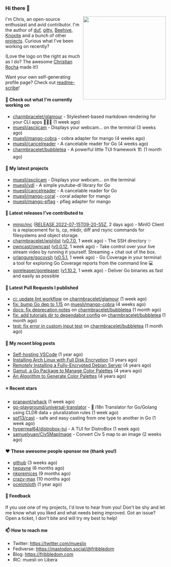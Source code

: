 ### Hi there 👋

<img align="right" src="https://raw.githubusercontent.com/muesli/muesli/master/assets/termenv.png" width="260">

I'm Chris, an open-source enthusiast and avid contributor. I'm the author of [duf](https://github.com/muesli/duf),
[gitty](https://github.com/muesli/gitty), [Beehive](https://github.com/muesli/beehive), [Knoxite](https://github.com/knoxite/knoxite)
 and a bunch of other [projects](https://fribbledom.com/projects/). Curious what I've been working on recently?

(Love the logo on the right as much as I do? The awesome [Christian Rocha](https://github.com/meowgorithm/) made it!)

Want your own self-generating profile page? Check out [readme-scribe](https://github.com/muesli/readme-scribe)!

#### 👷 Check out what I'm currently working on

- [charmbracelet/glamour](https://github.com/charmbracelet/glamour) - Stylesheet-based markdown rendering for your CLI apps 💇🏻‍♀️ (1 week ago)
- [muesli/asciicam](https://github.com/muesli/asciicam) - Displays your webcam... on the terminal (3 weeks ago)
- [muesli/mango-cobra](https://github.com/muesli/mango-cobra) - cobra adapter for mango (4 weeks ago)
- [muesli/cancelreader](https://github.com/muesli/cancelreader) - A cancelable reader for Go (4 weeks ago)
- [charmbracelet/bubbletea](https://github.com/charmbracelet/bubbletea) - A powerful little TUI framework 🏗 (1 month ago)

#### 🌱 My latest projects

- [muesli/asciicam](https://github.com/muesli/asciicam) - Displays your webcam... on the terminal
- [muesli/ydl](https://github.com/muesli/ydl) - A simple youtube-dl library for Go
- [muesli/cancelreader](https://github.com/muesli/cancelreader) - A cancelable reader for Go
- [muesli/mango-coral](https://github.com/muesli/mango-coral) - coral adapter for mango
- [muesli/mango-pflag](https://github.com/muesli/mango-pflag) - pflag adapter for mango

#### 🔭 Latest releases I've contributed to

- [minio/mc](https://github.com/minio/mc) ([RELEASE.2022-07-15T09-20-55Z](https://github.com/minio/mc/releases/tag/RELEASE.2022-07-15T09-20-55Z), 2 days ago) - MinIO Client is a replacement for ls, cp, mkdir, diff and rsync commands for filesystems and object storage.
- [charmbracelet/wishlist](https://github.com/charmbracelet/wishlist) ([v0.7.0](https://github.com/charmbracelet/wishlist/releases/tag/v0.7.0), 1 week ago) - The SSH directory ✨
- [owncast/owncast](https://github.com/owncast/owncast) ([v0.0.12](https://github.com/owncast/owncast/releases/tag/v0.0.12), 1 week ago) - Take control over your live stream video by running it yourself.  Streaming &#43; chat out of the box.
- [orlangure/gocovsh](https://github.com/orlangure/gocovsh) ([v0.5.1](https://github.com/orlangure/gocovsh/releases/tag/v0.5.1), 1 week ago) - Go Coverage in your terminal: a tool for exploring Go Coverage reports from the command line 💻
- [goreleaser/goreleaser](https://github.com/goreleaser/goreleaser) ([v1.10.2](https://github.com/goreleaser/goreleaser/releases/tag/v1.10.2), 1 week ago) - Deliver Go binaries as fast and easily as possible

#### 🔨 Latest Pull Requests I published

- [ci: update lint workflow](https://github.com/charmbracelet/glamour/pull/157) on [charmbracelet/glamour](https://github.com/charmbracelet/glamour) (1 week ago)
- [fix: bump Go dep to 1.15](https://github.com/muesli/mango-cobra/pull/6) on [muesli/mango-cobra](https://github.com/muesli/mango-cobra) (4 weeks ago)
- [docs: fix deprecation notes](https://github.com/charmbracelet/bubbletea/pull/339) on [charmbracelet/bubbletea](https://github.com/charmbracelet/bubbletea) (1 month ago)
- [fix: add tutorials dir to dependabot config](https://github.com/charmbracelet/bubbletea/pull/332) on [charmbracelet/bubbletea](https://github.com/charmbracelet/bubbletea) (1 month ago)
- [test: fix error in custom input test](https://github.com/charmbracelet/bubbletea/pull/331) on [charmbracelet/bubbletea](https://github.com/charmbracelet/bubbletea) (1 month ago)

#### 📜 My recent blog posts

- [Self-hosting VSCode](https://fribbledom.com/posts/selfhosting-vscode/) (1 year ago)
- [Installing Arch Linux with Full Disk Encryption](https://fribbledom.com/posts/encrypted-arch-install/) (3 years ago)
- [Remotely Installing a Fully-Encrypted Debian Server](https://fribbledom.com/posts/encrypted-remote-debian-install/) (4 years ago)
- [Gamut, a Go Package to Manage Color Palettes](https://fribbledom.com/posts/gamut-package-to-handle-color-palettes/) (4 years ago)
- [An Algorithm to Generate Color Palettes](https://fribbledom.com/posts/an-algorithm-to-generate-color-palettes/) (4 years ago)

#### ⭐ Recent stars

- [pranavnt/whack](https://github.com/pranavnt/whack) (1 week ago)
- [go-playground/universal-translator](https://github.com/go-playground/universal-translator) - :speech_balloon: i18n Translator for Go/Golang using CLDR data &#43; pluralization rules (1 week ago)
- [spf13/cast](https://github.com/spf13/cast) - safe and easy casting from one type to another in Go  (1 week ago)
- [hyperreal64/distrobox-tui](https://github.com/hyperreal64/distrobox-tui) - A TUI for DistroBox (1 week ago)
- [samuelyuan/Civ5MapImage](https://github.com/samuelyuan/Civ5MapImage) - Convert Civ 5 map to an image (2 weeks ago)

#### ❤️ These awesome people sponsor me (thank you!)

- [github](https://github.com/github) (3 weeks ago)
- [twpayne](https://github.com/twpayne) (6 months ago)
- [nkpremices](https://github.com/nkpremices) (9 months ago)
- [crazy-max](https://github.com/crazy-max) (10 months ago)
- [ocelotsloth](https://github.com/ocelotsloth) (1 year ago)

#### 💬 Feedback

If you use one of my projects, I'd love to hear from you! Don't be shy and let me know what you liked
and what needs being improved. Got an issue? Open a ticket, I don't bite and will try my best to help!

#### 📫 How to reach me

- Twitter: https://twitter.com/mueslix
- Fediverse: https://mastodon.social/@fribbledom
- Blog: https://fribbledom.com
- IRC: muesli on Libera
